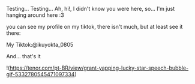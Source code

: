 Testing... Testing... Ah, hi!, I didn't know you were here, so... I'm just hanging around here :3

you can see my profile on my tiktok, there isn't much, but at least see it there:

My Tiktok:@ikuyokta_0805

And... that's it

!(https://tenor.com/pt-BR/view/grant-yapping-lucky-star-speech-bubble-gif-5332780545471097334)
